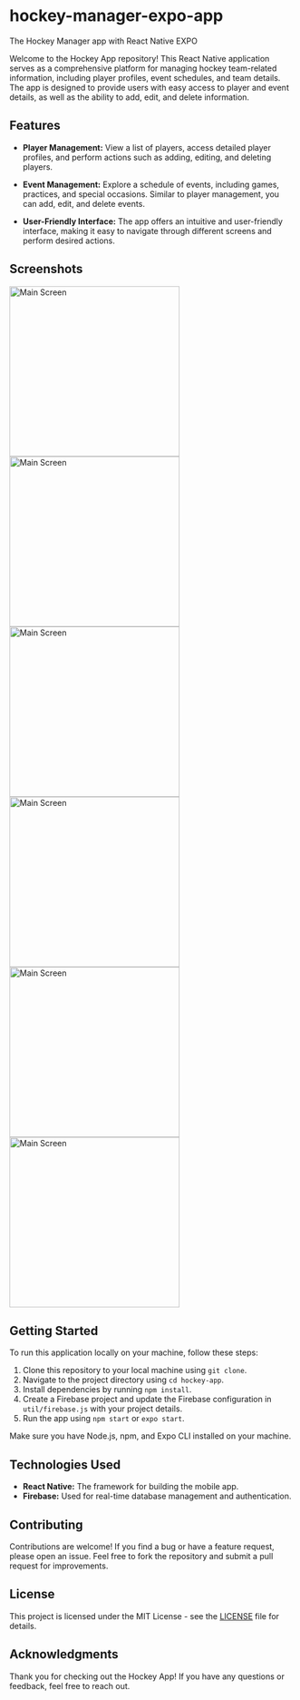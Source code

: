 # hockey-manager-expo-app
The Hockey Manager app with React Native EXPO

Welcome to the Hockey App repository! This React Native application serves as a comprehensive platform for managing hockey team-related information, including player profiles, event schedules, and team details. The app is designed to provide users with easy access to player and event details, as well as the ability to add, edit, and delete information.

## Features

- **Player Management:** View a list of players, access detailed player profiles, and perform actions such as adding, editing, and deleting players.

- **Event Management:** Explore a schedule of events, including games, practices, and special occasions. Similar to player management, you can add, edit, and delete events.

- **User-Friendly Interface:** The app offers an intuitive and user-friendly interface, making it easy to navigate through different screens and perform desired actions.

## Screenshots

<!-- Main Screen -->
<img src="https://github.com/DenisHki/hockey-manager-expo-app/blob/master/images/home.png" alt="Main Screen" width="300">
<img src="https://github.com/DenisHki/hockey-manager-expo-app/blob/master/images/players.png" alt="Main Screen" width="300">
<img src="https://github.com/DenisHki/hockey-manager-expo-app/blob/master/images/player_details.png" alt="Main Screen" width="300">
<img src="https://github.com/DenisHki/hockey-manager-expo-app/blob/master/images/events.png" alt="Main Screen" width="300">
<img src="https://github.com/DenisHki/hockey-manager-expo-app/blob/master/images/event_details.png" alt="Main Screen" width="300">
<img src="https://github.com/DenisHki/hockey-manager-expo-app/blob/master/images/add_player.png" alt="Main Screen" width="300">



## Getting Started

To run this application locally on your machine, follow these steps:

1. Clone this repository to your local machine using `git clone`.
2. Navigate to the project directory using `cd hockey-app`.
3. Install dependencies by running `npm install`.
4. Create a Firebase project and update the Firebase configuration in `util/firebase.js` with your project details.
5. Run the app using `npm start` or `expo start`.

Make sure you have Node.js, npm, and Expo CLI installed on your machine.

## Technologies Used

- **React Native:** The framework for building the mobile app.
- **Firebase:** Used for real-time database management and authentication.

## Contributing

Contributions are welcome! If you find a bug or have a feature request, please open an issue. Feel free to fork the repository and submit a pull request for improvements.

## License

This project is licensed under the MIT License - see the [LICENSE](/LICENSE) file for details.

## Acknowledgments

Thank you for checking out the Hockey App! If you have any questions or feedback, feel free to reach out. 

